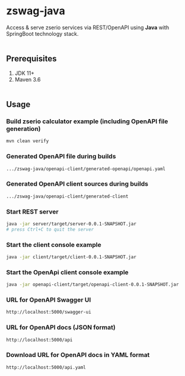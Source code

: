 # zswag-java
Access & serve zserio services via REST/OpenAPI using **Java** with SpringBoot technology stack.
<br><br>

## Prerequisites
   1. JDK 11+
   2. Maven 3.6
<br><br>

## Usage

### Build zserio calculator example (including OpenAPI file generation)
```bash
mvn clean verify
```

### Generated OpenAPI file during builds
```bash
.../zswag-java/openapi-client/generated-openapi/openapi.yaml
```

### Generated OpenAPI client sources during builds
```bash
.../zswag-java/openapi-client/generated-client
```

### Start REST server
```bash
java -jar server/target/server-0.0.1-SNAPSHOT.jar
# press Ctrl+C to quit the server
```

### Start the client console example
```bash
java -jar client/target/client-0.0.1-SNAPSHOT.jar
```

### Start the OpenApi client console example
```bash
java -jar openapi-client/target/openapi-client-0.0.1-SNAPSHOT.jar
```

### URL for OpenAPI Swagger UI
```bash
http://localhost:5000/swagger-ui
```

### URL for OpenAPI docs (JSON format)
```bash
http://localhost:5000/api
```

### Download URL for OpenAPI docs in YAML format
```bash
http://localhost:5000/api.yaml
```
